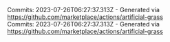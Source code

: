 Commits: 2023-07-26T06:27:37.313Z - Generated via https://github.com/marketplace/actions/artificial-grass
<br>
Commits: 2023-07-26T06:27:37.313Z - Generated via https://github.com/marketplace/actions/artificial-grass
<br>
